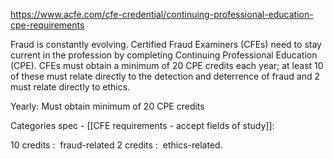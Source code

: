 
https://www.acfe.com/cfe-credential/continuing-professional-education-cpe-requirements

Fraud is constantly evolving. Certified Fraud Examiners (CFEs) need to stay current in the profession by completing Continuing Professional Education (CPE). CFEs must obtain a minimum of 20 CPE credits each year; at least 10 of these must relate directly to the detection and deterrence of fraud and 2 must relate directly to ethics.

Yearly: Must obtain minimum of 20 CPE credits

Categories spec - [[CFE requirements - accept fields of study]]:

10 credits :   fraud-related
2 credits :  ethics-related.



